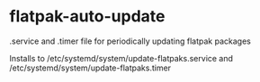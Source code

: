 # flatpak-auto-update
.service and .timer file for periodically updating flatpak packages

Installs to /etc/systemd/system/update-flatpaks.service and /etc/systemd/system/update-flatpaks.timer
